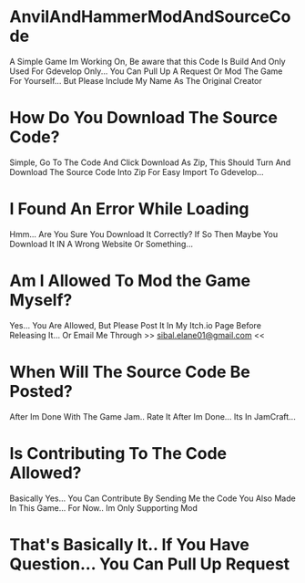 # AnvilAndHammerModAndSourceCode
A Simple Game Im Working On, Be aware that this Code Is Build And Only Used For Gdevelop Only... You Can Pull Up  A Request Or Mod The Game For Yourself... But Please Include My Name As The Original Creator

# How Do You Download The Source Code?
Simple, Go To The Code And Click Download As Zip, This Should Turn And Download The Source Code Into Zip For Easy Import To Gdevelop...

# I Found An Error While Loading
Hmm... Are You Sure You Download It Correctly? If So Then Maybe You Download It IN A Wrong Website Or Something...

# Am I Allowed To Mod the Game Myself?
Yes... You Are Allowed, But Please Post It In My Itch.io Page Before Releasing It... Or Email Me Through >> sibal.elane01@gmail.com << 

# When Will The Source Code Be Posted?
After Im Done With The Game Jam.. Rate It After Im Done... Its In JamCraft... 

# Is Contributing To The Code Allowed?
Basically Yes... You Can Contribute By Sending Me the Code You Also Made In This Game... For Now.. Im Only Supporting Mod

# That's Basically It.. If You Have Question... You Can Pull Up Request
